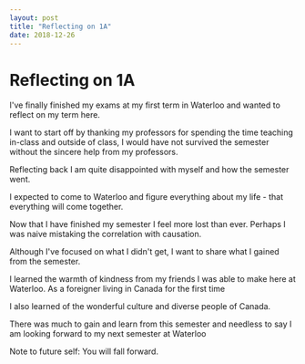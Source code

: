 ```yaml
---
layout: post
title: "Reflecting on 1A"
date: 2018-12-26
---
```

<h1>Reflecting on 1A</h1>
<p>I've finally finished my exams at my first term in Waterloo and wanted to reflect on my term here.</p>

<p>I want to start off by thanking my professors for spending the time teaching in-class and outside of class, I would have not survived the semester without the sincere help from my professors.</p>
<p>Reflecting back I am quite disappointed with myself and how the semester went.</p>
<p>I expected to come to Waterloo and figure everything about my life - that everything will come together. </p>
<p>Now that I have finished my semester I feel more lost than ever. Perhaps I was naive mistaking the correlation with causation.</p>
<p>Although I've focused on what I didn't get, I want to share what I gained from the semester.</p>
<p>I learned the warmth of kindness from my friends I was able to make here at Waterloo. As a foreigner living in Canada for the first time </p>
<p>I also learned of the wonderful culture and diverse people of Canada.</p>
<p>There was much to gain and learn from this semester and needless to say I am looking forward to my next semester at Waterloo</p>


<p>Note to future self: You will fall forward.</p>
